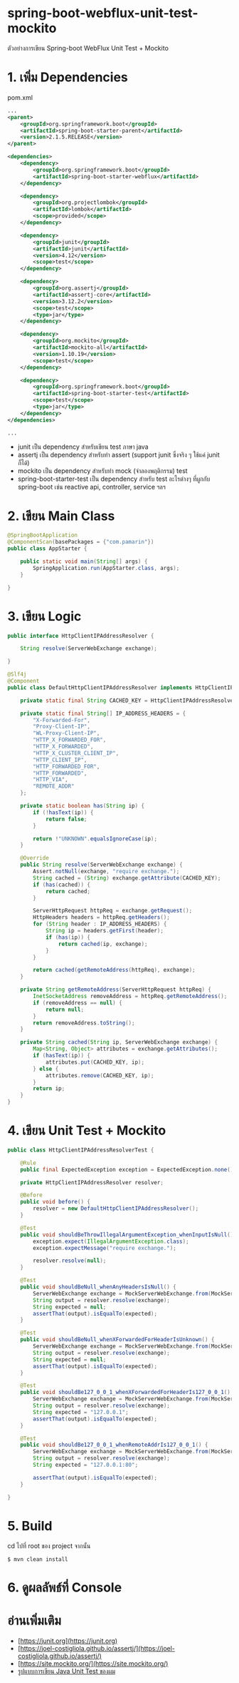 # spring-boot-webflux-unit-test-mockito
ตัวอย่างการเขียน Spring-boot WebFlux Unit Test + Mockito  

# 1. เพิ่ม Dependencies

pom.xml 
``` xml
...
<parent>
    <groupId>org.springframework.boot</groupId>
    <artifactId>spring-boot-starter-parent</artifactId>
    <version>2.1.5.RELEASE</version>
</parent>

<dependencies>
    <dependency>
        <groupId>org.springframework.boot</groupId>
        <artifactId>spring-boot-starter-webflux</artifactId>
    </dependency>

    <dependency>
        <groupId>org.projectlombok</groupId>
        <artifactId>lombok</artifactId>
        <scope>provided</scope>
    </dependency>

    <dependency>
        <groupId>junit</groupId>
        <artifactId>junit</artifactId>
        <version>4.12</version>
        <scope>test</scope>
    </dependency>

    <dependency>
        <groupId>org.assertj</groupId>
        <artifactId>assertj-core</artifactId>
        <version>3.12.2</version>
        <scope>test</scope>
        <type>jar</type>
    </dependency>

    <dependency>
        <groupId>org.mockito</groupId>
        <artifactId>mockito-all</artifactId>
        <version>1.10.19</version>
        <scope>test</scope>
    </dependency>

    <dependency>
        <groupId>org.springframework.boot</groupId>
        <artifactId>spring-boot-starter-test</artifactId>
        <scope>test</scope>
        <type>jar</type>
    </dependency>
</dependencies>

...
```
- junit เป็น dependency สำหรับเขียน test ภาษา java  
- assertj เป็น dependency สำหรับทำ assert (support junit ซึ่งจริง ๆ ใช้แค่ junit ก็ได้)
- mockito เป็น dependency สำหรับทำ mock (จำลองพฤติกรรม) test 
- spring-boot-starter-test เป็น dependency สำหรับ test อะไรต่างๆ ที่ผูกกับ spring-boot เช่น reactive api, controller, service ฯลฯ    

# 2. เขียน Main Class 

``` java
@SpringBootApplication
@ComponentScan(basePackages = {"com.pamarin"}) 
public class AppStarter {

    public static void main(String[] args) {
        SpringApplication.run(AppStarter.class, args);
    }

}
```

# 3. เขียน Logic 
``` java
public interface HttpClientIPAddressResolver {

    String resolve(ServerWebExchange exchange);

}
```

```java
@Slf4j
@Component
public class DefaultHttpClientIPAddressResolver implements HttpClientIPAddressResolver {

    private static final String CACHED_KEY = HttpClientIPAddressResolver.class.getName() + ".IP_ADDRESS";

    private static final String[] IP_ADDRESS_HEADERS = {
        "X-Forwarded-For",
        "Proxy-Client-IP",
        "WL-Proxy-Client-IP",
        "HTTP_X_FORWARDED_FOR",
        "HTTP_X_FORWARDED",
        "HTTP_X_CLUSTER_CLIENT_IP",
        "HTTP_CLIENT_IP",
        "HTTP_FORWARDED_FOR",
        "HTTP_FORWARDED",
        "HTTP_VIA",
        "REMOTE_ADDR"
    };

    private static boolean has(String ip) {
        if (!hasText(ip)) {
            return false;
        }

        return !"UNKNOWN".equalsIgnoreCase(ip);
    }

    @Override
    public String resolve(ServerWebExchange exchange) {
        Assert.notNull(exchange, "require exchange.");
        String cached = (String) exchange.getAttribute(CACHED_KEY);
        if (has(cached)) {
            return cached;
        }

        ServerHttpRequest httpReq = exchange.getRequest();
        HttpHeaders headers = httpReq.getHeaders();
        for (String header : IP_ADDRESS_HEADERS) {
            String ip = headers.getFirst(header);
            if (has(ip)) {
                return cached(ip, exchange);
            }
        }

        return cached(getRemoteAddress(httpReq), exchange);
    }

    private String getRemoteAddress(ServerHttpRequest httpReq) {
        InetSocketAddress removeAddress = httpReq.getRemoteAddress();
        if (removeAddress == null) {
            return null;
        }
        return removeAddress.toString();
    }

    private String cached(String ip, ServerWebExchange exchange) {
        Map<String, Object> attributes = exchange.getAttributes();
        if (hasText(ip)) {
            attributes.put(CACHED_KEY, ip);
        } else {
            attributes.remove(CACHED_KEY, ip);
        }
        return ip;
    }
}
```

# 4. เขียน Unit Test + Mockito 
``` java 
public class HttpClientIPAddressResolverTest {

    @Rule
    public final ExpectedException exception = ExpectedException.none();

    private HttpClientIPAddressResolver resolver;

    @Before
    public void before() {
        resolver = new DefaultHttpClientIPAddressResolver();
    }

    @Test
    public void shouldBeThrowIllegalArgumentException_whenInputIsNull() {
        exception.expect(IllegalArgumentException.class);
        exception.expectMessage("require exchange.");

        resolver.resolve(null);
    }

    @Test
    public void shouldBeNull_whenAnyHeadersIsNull() {
        ServerWebExchange exchange = MockServerWebExchange.from(MockServerHttpRequest.get("/"));
        String output = resolver.resolve(exchange);
        String expected = null;
        assertThat(output).isEqualTo(expected);
    }

    @Test
    public void shouldBeNull_whenXForwardedForHeaderIsUnknown() {
        ServerWebExchange exchange = MockServerWebExchange.from(MockServerHttpRequest.get("/").header("X-Forwarded-For", "UNKNOWN"));
        String output = resolver.resolve(exchange);
        String expected = null;
        assertThat(output).isEqualTo(expected);
    }

    @Test
    public void shouldBe127_0_0_1_whenXForwardedForHeaderIs127_0_0_1() {
        ServerWebExchange exchange = MockServerWebExchange.from(MockServerHttpRequest.get("/").header("X-Forwarded-For", "127.0.0.1"));
        String output = resolver.resolve(exchange);
        String expected = "127.0.0.1";
        assertThat(output).isEqualTo(expected);
    }

    @Test
    public void shouldBe127_0_0_1_whenRemoteAddrIs127_0_0_1() {
        ServerWebExchange exchange = MockServerWebExchange.from(MockServerHttpRequest.get("/").remoteAddress(InetSocketAddress.createUnresolved("127.0.0.1", 80)));
        String output = resolver.resolve(exchange);
        String expected = "127.0.0.1:80";

        assertThat(output).isEqualTo(expected);
    }

}
```
# 5. Build
cd ไปที่ root ของ project จากนั้น  
``` shell 
$ mvn clean install
```

# 6. ดูผลลัพธ์ที่ Console 

# อ่านเพิ่มเติม 

- [https://junit.org](https://junit.org)  
- [https://joel-costigliola.github.io/assertj/](https://joel-costigliola.github.io/assertj/)  
- [https://site.mockito.org/](https://site.mockito.org/)   
- [รูปแบบการเขียน Java Unit Test ของผม](https://medium.com/@jittagornp/%E0%B8%A3%E0%B8%B9%E0%B8%9B%E0%B9%81%E0%B8%9A%E0%B8%9A%E0%B8%81%E0%B8%B2%E0%B8%A3%E0%B9%80%E0%B8%82%E0%B8%B5%E0%B8%A2%E0%B8%99-java-unit-test-%E0%B8%82%E0%B8%AD%E0%B8%87%E0%B8%9C%E0%B8%A1-8408b6b27a7b)
